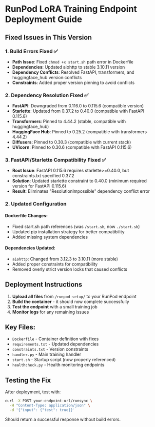 # RunPod LoRA Training Endpoint Deployment Guide

## Fixed Issues in This Version

### 1. Build Errors Fixed ✅
- **Path Issue**: Fixed `chmod +x start.sh` path error in Dockerfile
- **Dependencies**: Updated aiohttp to stable 3.10.11 version
- **Dependency Conflicts**: Resolved FastAPI, transformers, and huggingface_hub version conflicts
- **Constraints**: Added proper version pinning to avoid conflicts

### 2. Dependency Resolution Fixed ✅
- **FastAPI**: Downgraded from 0.116.0 to 0.115.6 (compatible version)
- **Starlette**: Updated from 0.37.2 to 0.40.0 (compatible with FastAPI 0.115.6)
- **Transformers**: Pinned to 4.44.2 (stable, compatible with huggingface_hub)
- **HuggingFace Hub**: Pinned to 0.25.2 (compatible with transformers 4.44.2)
- **Diffusers**: Pinned to 0.30.3 (compatible with current stack)
- **UVicorn**: Pinned to 0.30.6 (compatible with FastAPI 0.115.6)

### 3. FastAPI/Starlette Compatibility Fixed ✅
- **Root Issue**: FastAPI 0.115.6 requires starlette>=0.40.0, but constraints.txt specified 0.37.2
- **Solution**: Updated starlette constraint to 0.40.0 (minimum required version for FastAPI 0.115.6)
- **Result**: Eliminates "ResolutionImpossible" dependency conflict error

### 2. Updated Configuration

#### Dockerfile Changes:
- Fixed start.sh path references (was `/start.sh`, now `./start.sh`)
- Updated pip installation strategy for better compatibility
- Added missing system dependencies

#### Dependencies Updated:
- `aiohttp`: Changed from 3.12.3 to 3.10.11 (more stable)
- Added proper constraints for compatibility
- Removed overly strict version locks that caused conflicts

## Deployment Instructions

1. **Upload all files** from `/runpod-setup/` to your RunPod endpoint
2. **Build the container** - it should now complete successfully
3. **Test the endpoint** with a small training job
4. **Monitor logs** for any remaining issues

## Key Files:
- `Dockerfile` - Container definition with fixes
- `requirements.txt` - Updated dependencies
- `constraints.txt` - Version constraints
- `handler.py` - Main training handler
- `start.sh` - Startup script (now properly referenced)
- `healthcheck.py` - Health monitoring endpoints

## Testing the Fix

After deployment, test with:
```bash
curl -X POST your-endpoint-url/runsync \
  -H "Content-Type: application/json" \
  -d '{"input": {"test": true}}'
```

Should return a successful response without build errors.